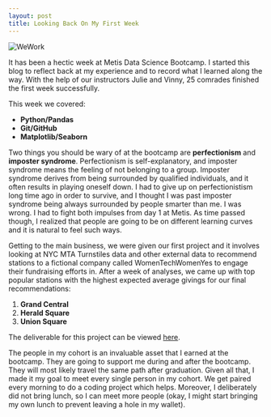 ```yaml
---
layout: post
title: Looking Back On My First Week
---
```


![WeWork](https://42floors.com/images/Heab306467656e8194fedd9a1b1d9e8a0defeaacaB505153OS1560x1040W0se/f7b5340472f78320d80d26f6503f901d1b11b6f5)

It has been a hectic week at Metis Data Science Bootcamp. I started this blog to reflect back at my experience and to record what I learned along the way. With the help of our instructors Julie and Vinny, 25 comrades finished the first week successfully.

This week we covered:
- __Python/Pandas__
- __Git/GitHub__
- __Matplotlib/Seaborn__

Two things you should be wary of at the bootcamp are __perfectionism__ and __imposter syndrome__. Perfectionism is self-explanatory, and imposter syndrome means the feeling of not belonging to a group. Imposter syndrome derives from being surrounded by qualified individuals, and it often results in playing oneself down. I had to give up on perfectionistism long time ago in order to survive, and I thought I was past imposter syndrome being always surrounded by people smarter than me. I was wrong. I had to fight both impulses from day 1 at Metis. As time passed though, I realized that people are going to be on different learning curves and it is natural to feel such ways.

Getting to the main business, we were given our first project and it involves looking at NYC MTA Turnstiles data and other external data to recommend stations to a fictional company called WomenTechWomenYes to engage their fundraising efforts in. After a week of analyses, we came up with top popular stations with the highest expected average givings for our final recommendations:

1. __Grand Central__
2. __Herald Square__
3. __Union Square__

The deliverable for this project can be viewed [here](https://github.com/nwupkc/MTA).

The people in my cohort is an invaluable asset that I earned at the bootcamp. They are going to support me during and after the bootcamp. They will most likely travel the same path after graduation. Given all that, I made it my goal to meet every single person in my cohort. We get paired every morning to do a coding project which helps. Moreover, I deliberately did not bring lunch, so I can meet more people (okay, I might start bringing my own lunch to prevent leaving a hole in my wallet).
